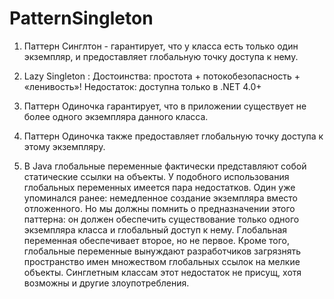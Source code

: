 # PatternSingleton

1. Паттерн Синглтон - гарантирует, что у класса есть только один экземпляр, и предоставляет глобальную точку доступа к нему.

2. Lazy Singleton : 
Достоинства: простота + потокобезопасность + «ленивость»!
Недостаток: доступна только в .NET 4.0+

3. Паттерн Одиночка гарантирует, что в приложении существует не более одного экземпляра данного класса.

4. Паттерн Одиночка также предоставляет глобальную точку доступа к этому экземпляру.

5. В Java глобальные переменные фактически представляют собой статические ссылки на объекты. У подобного использования глобальных переменных имеется пара недостатков. Один уже упоминался ранее: немедленное создание экземпляра вместо отложенного. Но мы должны помнить о предназначении этого паттерна: он должен обеспечить существование только одного экземпляра класса и глобальный доступ к нему. Глобальная переменная обеспечивает второе, но не первое. Кроме того, глобальные переменные вынуждают разработчиков загрязнять пространство имен множеством глобальных ссылок на мелкие объекты. Синглетным классам этот недостаток не присущ, хотя возможны и другие злоупотребления.
